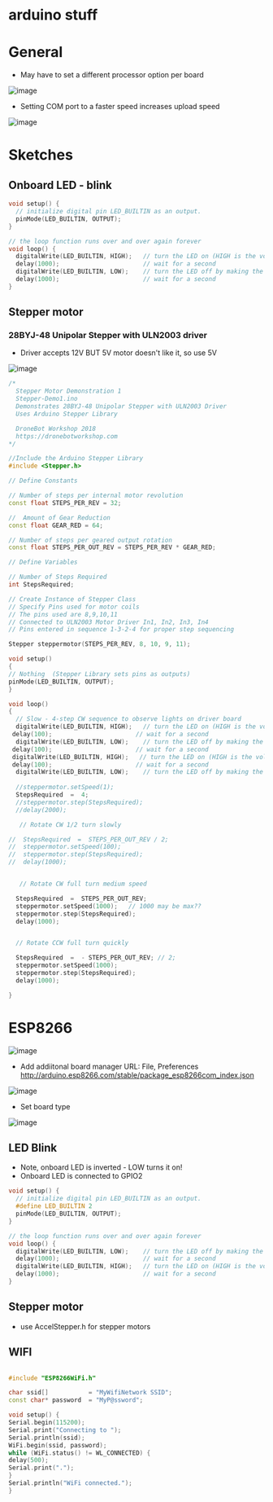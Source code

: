 # arduino stuff


# General

- May have to set a different processor option per board

![image](https://user-images.githubusercontent.com/38451588/177109781-351e07e1-6ddf-4814-a038-fe658b443032.png)

- Setting COM port to a faster speed increases upload speed

![image](https://user-images.githubusercontent.com/38451588/177109891-7473963c-98fe-4bf2-9dec-22a12a80e93d.png)


# Sketches

## Onboard LED - blink

```cpp
void setup() {
  // initialize digital pin LED_BUILTIN as an output.
  pinMode(LED_BUILTIN, OUTPUT);
}

// the loop function runs over and over again forever
void loop() {
  digitalWrite(LED_BUILTIN, HIGH);   // turn the LED on (HIGH is the voltage level)
  delay(1000);                       // wait for a second
  digitalWrite(LED_BUILTIN, LOW);    // turn the LED off by making the voltage LOW
  delay(1000);                       // wait for a second
}
```

## Stepper motor

### 28BYJ-48 Unipolar Stepper with ULN2003 driver

- Driver accepts 12V BUT 5V motor doesn't like it, so use 5V

![image](https://user-images.githubusercontent.com/38451588/177039377-36fa5070-64d9-4e40-84fa-37c0d0485d5d.png)

```cpp
/*
  Stepper Motor Demonstration 1
  Stepper-Demo1.ino
  Demonstrates 28BYJ-48 Unipolar Stepper with ULN2003 Driver
  Uses Arduino Stepper Library

  DroneBot Workshop 2018
  https://dronebotworkshop.com
*/

//Include the Arduino Stepper Library
#include <Stepper.h>

// Define Constants

// Number of steps per internal motor revolution 
const float STEPS_PER_REV = 32; 

//  Amount of Gear Reduction
const float GEAR_RED = 64;

// Number of steps per geared output rotation
const float STEPS_PER_OUT_REV = STEPS_PER_REV * GEAR_RED;

// Define Variables

// Number of Steps Required
int StepsRequired;

// Create Instance of Stepper Class
// Specify Pins used for motor coils
// The pins used are 8,9,10,11 
// Connected to ULN2003 Motor Driver In1, In2, In3, In4 
// Pins entered in sequence 1-3-2-4 for proper step sequencing

Stepper steppermotor(STEPS_PER_REV, 8, 10, 9, 11);

void setup()
{
// Nothing  (Stepper Library sets pins as outputs)
pinMode(LED_BUILTIN, OUTPUT);
}

void loop()
{
  // Slow - 4-step CW sequence to observe lights on driver board
  digitalWrite(LED_BUILTIN, HIGH);   // turn the LED on (HIGH is the voltage level)
 delay(100);                       // wait for a second
  digitalWrite(LED_BUILTIN, LOW);    // turn the LED off by making the voltage LOW
 delay(100);                       // wait for a second
 digitalWrite(LED_BUILTIN, HIGH);   // turn the LED on (HIGH is the voltage level)
 delay(100);                       // wait for a second
  digitalWrite(LED_BUILTIN, LOW);    // turn the LED off by making the voltage LOW
 
  //steppermotor.setSpeed(1);    
  StepsRequired  =  4;
  //steppermotor.step(StepsRequired);
  //delay(2000);

   // Rotate CW 1/2 turn slowly

//  StepsRequired  =  STEPS_PER_OUT_REV / 2; 
//  steppermotor.setSpeed(100);   
//  steppermotor.step(StepsRequired);
//  delay(1000);


   // Rotate CW full turn medium speed

  StepsRequired  =  STEPS_PER_OUT_REV; 
  steppermotor.setSpeed(1000);   // 1000 may be max??
  steppermotor.step(StepsRequired);
  delay(1000);


  // Rotate CCW full turn quickly

  StepsRequired  =  - STEPS_PER_OUT_REV; // 2;   
  steppermotor.setSpeed(1000);  
  steppermotor.step(StepsRequired);
  delay(1000);

}
```



### 



# ESP8266


![image](https://user-images.githubusercontent.com/38451588/177111280-908840dd-53ae-4d20-b13a-3d0ed423ef69.png)
  

- Add addiitonal board manager URL:
File, Preferences 
http://arduino.esp8266.com/stable/package_esp8266com_index.json

![image](https://user-images.githubusercontent.com/38451588/173273411-6ea5fdc3-ae61-475b-8269-7b0e4e7c96fe.png)

- Set board type

![image](https://user-images.githubusercontent.com/38451588/173273458-779e091e-7382-4fdb-ac6e-0c2eed6d9bbe.png)


## LED Blink

- Note, onboard LED is inverted - LOW turns it on!
- Onboard LED is connected to GPIO2

```cpp
void setup() {
  // initialize digital pin LED_BUILTIN as an output.
  #define LED_BUILTIN 2
  pinMode(LED_BUILTIN, OUTPUT);
}

// the loop function runs over and over again forever
void loop() {
  digitalWrite(LED_BUILTIN, LOW);    // turn the LED off by making the voltage LOW
  delay(1000);                       // wait for a second
  digitalWrite(LED_BUILTIN, HIGH);   // turn the LED on (HIGH is the voltage level)
  delay(1000);                       // wait for a second
}
```

## Stepper motor

- use AccelStepper.h for stepper motors

## WIFI

```cpp

#include "ESP8266WiFi.h"

char ssid[]           = "MyWifiNetwork SSID";
const char* password  = "MyP@ssword"; 

void setup() {
Serial.begin(115200);
Serial.print("Connecting to ");
Serial.println(ssid);
WiFi.begin(ssid, password);
while (WiFi.status() != WL_CONNECTED) {
delay(500);
Serial.print(".");
}
Serial.println("WiFi connected.");
}
```
